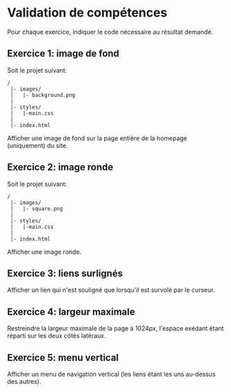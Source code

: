 # Validation de compétences

Pour chaque exercice, indiquer le code nécessaire au résultat demandé.


## Exercice 1: image de fond

Soit le projet suivant:

```
/
 |- images/
 |   |- background.png
 |
 |- styles/
 |   |-main.css
 |
 |- index.html
```

Afficher une image de fond sur la page entière de la homepage (uniquement) du site.


## Exercice 2: image ronde

Soit le projet suivant:

```
/
 |- images/
 |   |- square.png
 |
 |- styles/
 |   |-main.css
 |
 |- index.html
```

Afficher une image ronde.


## Exercice 3: liens surlignés

Afficher un lien qui n'est souligné que lorsqu'il est survolé par le curseur.


## Exercice 4: largeur maximale

Restreindre la largeur maximale de la page à 1024px, l'espace exédant étant réparti sur les deux côtés latéraux.


## Exercice 5: menu vertical

Afficher un menu de navigation vertical (les liens étant les uns au-dessus des autres).




